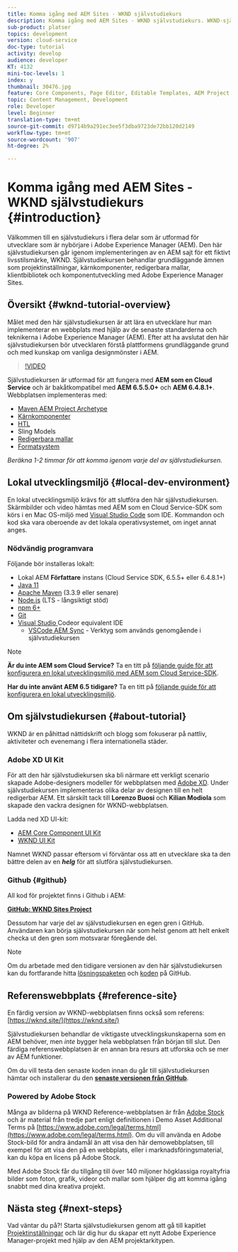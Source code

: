 ```yaml
---
title: Komma igång med AEM Sites - WKND självstudiekurs
description: Komma igång med AEM Sites - WKND självstudiekurs. WKND-självstudiekursen är en självstudiekurs i flera delar som utformats för utvecklare som är nybörjare på Adobe Experience Manager. Självstudiekursen går igenom implementeringen av en AEM sajt för ett fiktivt livsstilsmärke, WKND. Självstudiekursen behandlar grundläggande ämnen som projektinställningar, prototyper, kärnkomponenter, redigerbara mallar, klientbibliotek och komponentutveckling.
sub-product: platser
topics: development
version: cloud-service
doc-type: tutorial
activity: develop
audience: developer
KT: 4132
mini-toc-levels: 1
index: y
thumbnail: 30476.jpg
feature: Core Components, Page Editor, Editable Templates, AEM Project Archetype
topic: Content Management, Development
role: Developer
level: Beginner
translation-type: tm+mt
source-git-commit: d9714b9a291ec3ee5f3dba9723de72bb120d2149
workflow-type: tm+mt
source-wordcount: '907'
ht-degree: 2%

---
```



# Komma igång med AEM Sites - WKND självstudiekurs {#introduction}

Välkommen till en självstudiekurs i flera delar som är utformad för utvecklare som är nybörjare i Adobe Experience Manager (AEM). Den här självstudiekursen går igenom implementeringen av en AEM sajt för ett fiktivt livsstilsmärke, WKND. Självstudiekursen behandlar grundläggande ämnen som projektinställningar, kärnkomponenter, redigerbara mallar, klientbibliotek och komponentutveckling med Adobe Experience Manager Sites.

## Översikt {#wknd-tutorial-overview}

Målet med den här självstudiekursen är att lära en utvecklare hur man implementerar en webbplats med hjälp av de senaste standarderna och teknikerna i Adobe Experience Manager (AEM). Efter att ha avslutat den här självstudiekursen bör utvecklaren förstå plattformens grundläggande grund och med kunskap om vanliga designmönster i AEM.

>[!VIDEO](https://video.tv.adobe.com/v/30476?quality=12&learn=on)

Självstudiekursen är utformad för att fungera med **AEM som en Cloud Service** och är bakåtkompatibel med **AEM 6.5.5.0+** och **AEM 6.4.8.1+**. Webbplatsen implementeras med:

* [Maven AEM Project Archetype](https://docs.adobe.com/content/help/en/experience-manager-core-components/using/developing/archetype/overview.html)
* [Kärnkomponenter](https://docs.adobe.com/content/help/en/experience-manager-core-components/using/introduction.html)
* [HTL](https://docs.adobe.com/content/help/en/experience-manager-htl/using/getting-started/getting-started.html)
* Sling Models
* [Redigerbara mallar](https://docs.adobe.com/content/help/en/experience-manager-learn/sites/page-authoring/template-editor-feature-video-use.html)
* [Formatsystem](https://docs.adobe.com/content/help/en/experience-manager-learn/sites/page-authoring/style-system-feature-video-use.html)

*Beräkna 1-2 timmar för att komma igenom varje del av självstudiekursen.*

## Lokal utvecklingsmiljö {#local-dev-environment}

En lokal utvecklingsmiljö krävs för att slutföra den här självstudiekursen. Skärmbilder och video hämtas med AEM som en Cloud Service-SDK som körs i en Mac OS-miljö med [Visual Studio Code](https://code.visualstudio.com/) som IDE. Kommandon och kod ska vara oberoende av det lokala operativsystemet, om inget annat anges.

### Nödvändig programvara

Följande bör installeras lokalt:

* Lokal AEM **Författare** instans (Cloud Service SDK, 6.5.5+ eller 6.4.8.1+)
* [Java 11](https://downloads.experiencecloud.adobe.com/content/software-distribution/en/general.html)
* [Apache Maven](https://maven.apache.org/)  (3.3.9 eller senare)
* [Node.js](https://nodejs.org/en/) (LTS - långsiktigt stöd)
* [npm 6+](https://www.npmjs.com/)
* [Git](https://git-scm.com/)
* [Visual Studio ](https://code.visualstudio.com/) Codeor equivalent IDE
   * [VSCode AEM Sync](https://marketplace.visualstudio.com/items?itemName=yamato-ltd.vscode-aem-sync)  - Verktyg som används genomgående i självstudiekursen

>[!NOTE]
>
> **Är du inte AEM som Cloud Service?** Ta en titt på  [följande guide för att konfigurera en lokal utvecklingsmiljö med AEM som Cloud Service-SDK](https://docs.adobe.com/content/help/en/experience-manager-learn/cloud-service/local-development-environment-set-up/overview.html).
>
> **Har du inte använt AEM 6.5 tidigare?** Ta en titt på  [följande guide för att konfigurera en lokal utvecklingsmiljö](https://docs.adobe.com/content/help/en/experience-manager-learn/foundation/development/set-up-a-local-aem-development-environment.html).

## Om självstudiekursen {#about-tutorial}

WKND är en påhittad nättidskrift och blogg som fokuserar på nattliv, aktiviteter och evenemang i flera internationella städer.

### Adobe XD UI Kit

För att den här självstudiekursen ska bli närmare ett verkligt scenario skapade Adobe-designers modeller för webbplatsen med [Adobe XD](https://www.adobe.com/products/xd.html). Under självstudiekursen implementeras olika delar av designen till en helt redigerbar AEM. Ett särskilt tack till **Lorenzo Buosi** och **Kilian Modiola** som skapade den vackra designen för WKND-webbplatsen.

Ladda ned XD UI-kit:

* [AEM Core Component UI Kit](assets/overview/AEM-CoreComponents-UI-Kit.xd)
* [WKND UI Kit](https://github.com/adobe/aem-guides-wknd/releases/download/aem-guides-wknd-0.0.2/AEM_UI-kit-WKND.xd)

Namnet WKND passar eftersom vi förväntar oss att en utvecklare ska ta den bättre delen av en ***helg*** för att slutföra självstudiekursen.

### Github {#github}

All kod för projektet finns i Github i AEM:

**[GitHub: WKND Sites Project](https://github.com/adobe/aem-guides-wknd)**

Dessutom har varje del av självstudiekursen en egen gren i GitHub. Användaren kan börja självstudiekursen när som helst genom att helt enkelt checka ut den gren som motsvarar föregående del.

>[!NOTE]
>
> Om du arbetade med den tidigare versionen av den här självstudiekursen kan du fortfarande hitta [lösningspaketen](https://github.com/adobe/aem-guides-wknd/releases/tag/archetype-18.1) och [koden](https://github.com/adobe/aem-guides-wknd/tree/archetype-18.1) på GitHub.

## Referenswebbplats {#reference-site}

En färdig version av WKND-webbplatsen finns också som referens: [https://wknd.site/](https://wknd.site/)

Självstudiekursen behandlar de viktigaste utvecklingskunskaperna som en AEM behöver, men *inte* bygger hela webbplatsen från början till slut. Den färdiga referenswebbplatsen är en annan bra resurs att utforska och se mer av AEM funktioner.

Om du vill testa den senaste koden innan du går till självstudiekursen hämtar och installerar du den **[senaste versionen från GitHub](https://github.com/adobe/aem-guides-wknd/releases/latest)**.

### Powered by Adobe Stock

Många av bilderna på WKND Reference-webbplatsen är från [Adobe Stock](https://stock.adobe.com/) och är material från tredje part enligt definitionen i Demo Asset Additional Terms på [https://www.adobe.com/legal/terms.html](https://www.adobe.com/legal/terms.html). Om du vill använda en Adobe Stock-bild för andra ändamål än att visa den här demowebbplatsen, till exempel för att visa den på en webbplats, eller i marknadsföringsmaterial, kan du köpa en licens på Adobe Stock.

Med Adobe Stock får du tillgång till över 140 miljoner högklassiga royaltyfria bilder som foton, grafik, videor och mallar som hjälper dig att komma igång snabbt med dina kreativa projekt.

## Nästa steg {#next-steps}

Vad väntar du på?! Starta självstudiekursen genom att gå till kapitlet [Projektinställningar](project-setup.md) och lär dig hur du skapar ett nytt Adobe Experience Manager-projekt med hjälp av den AEM projektarkitypen.
